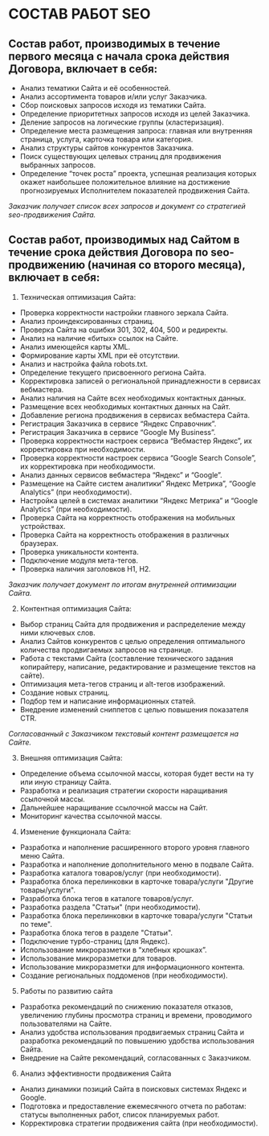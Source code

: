 # СОСТАВ РАБОТ SEO
## Состав работ, производимых в течение первого месяца с начала срока действия Договора, включает в себя:
* Анализ тематики Сайта и её особенностей. 
* Анализ ассортимента товаров и/или услуг Заказчика.
* Сбор поисковых запросов исходя из тематики Сайта.
* Определение приоритетных запросов исходя из целей Заказчика.
* Деление запросов на логические группы (кластеризация).
* Определение места размещения запроса: главная или внутренняя страница, услуга, карточка 
  товара или категория.
* Анализ структуры сайтов конкурентов Заказчика.
* Поиск существующих целевых страниц для продвижения выбранных запросов. 
* Определение “точек роста” проекта, успешная реализация которых окажет наибольшее положительное
  влияние на достижение прогнозируемых Исполнителем показателей продвижения Сайта.	

*Заказчик получает список всех запросов и документ со стратегией seo-продвижения Сайта.*

## Состав работ, производимых над Сайтом в течение срока действия Договора по seo-продвижению (начиная со второго месяца), включает в себя:
1. Техническая оптимизация Сайта:
* Проверка корректности настройки главного зеркала Сайта. 	
* Анализ проиндексированных страниц.
* Проверка Сайта на ошибки 301, 302, 404, 500 и редиректы.
* Анализ на наличие «битых» ссылок на Сайте.
* Анализ имеющейся карты XML.
* Формирование карты XML при её отсутствии.
* Анализ и настройка файла robots.txt.
* Определение текущего присвоенного региона Сайта. 	 	
* Корректировка записей о региональной принадлежности в сервисах вебмастера.
* Анализ наличия на Сайте всех необходимых контактных данных.
* Размещение всех необходимых контактных данных на Сайт.
* Добавление региона продвижения в сервисах вебмастера Сайта. 	
* Регистрация Заказчика в сервисе “Яндекс Справочник”.
* Регистрация Заказчика в сервисе “Google My Business”.
* Проверка корректности настроек сервиса “Вебмастер Яндекс”, их корректировка при 	необходимости.
* Проверка корректности настроек сервиса “Google Search Console”, их корректировка при 	необходимости.
* Анализ данных сервисов вебмастера “Яндекс” и “Google”.
* Размещение на Сайте систем аналитики” Яндекс Метрика”, “Google Analytics” (при необходимости).
* Настройка целей в системах аналитики “Яндекс 	Метрика” и “Google Analytics” (при необходимости).
* Проверка Сайта на корректность отображения на мобильных устройствах.
* Проверка Сайта на корректность отображения в различных браузерах.
* Проверка уникальности контента.
* Подключение модуля мета-тегов.
* Проверка наличия заголовков H1, H2.

*Заказчик получает документ по итогам внутренней оптимизации Сайта.*

2. Контентная оптимизация Сайта:
* Выбор страниц Сайта для продвижения и распределение между ними ключевых слов.
* Анализ Сайтов конкурентов с целью определения оптимального количества продвигаемых запросов на странице.
* Работа с текстами Сайта (составление технического задания копирайтеру, написание, редактирование и размещение текстов на сайте). 
* Оптимизация мета-тегов страниц и alt-тегов изображений.
* Создание новых страниц.
* Подбор тем и написание информационных статей.
* Внедрение изменений сниппетов с целью повышения показателя CTR.

*Согласованный с Заказчиком текстовый контент размещается на Сайте.*

3. Внешняя оптимизация Сайта:
* Определение объема ссылочной массы, которая будет вести на ту или иную страницу Сайта.
* Разработка и реализация стратегии скорости наращивания ссылочной массы.
* Дальнейшее наращивание ссылочной массы на Сайт.
* Мониторинг качества ссылочной массы.

4. Изменение функционала Сайта:
* Разработка и наполнение расширенного второго уровня главного меню Сайта.
* Разработка и наполнение дополнительного меню в подвале Сайта.
* Разработка каталога товаров/услуг (при необходимости).
* Разработка блока перелинковки в карточке товара/услуги "Другие товары/услуги".
* Разработка блока тегов в каталоге товаров/услуг.
* Разработка раздела "Статьи" (при необходимости).
* Разработка блока перелинковки в карточке товара/услуги "Статьи по теме".
* Разработка блока тегов в разделе "Статьи".
* Подключение турбо-страниц (для Яндекс).
* Использование микроразметки в “хлебных крошках”.
* Использование микроразметки для товаров.
* Использование микроразметки для информационного контента.
* Создание региональных поддоменов (при необходимости). 

5. Работы по развитию сайта
* Разработка рекомендаций по снижению показателя отказов, увеличению глубины просмотра страниц и времени, проводимого пользователями на Сайте.
* Анализ удобства использования продвигаемых страниц Сайта и разработка рекомендаций по повышению удобства использования Сайта.
* Внедрение на Сайте рекомендаций, согласованных с Заказчиком.

 6. Анализ эффективности продвижения Сайта
* Анализ динамики позиций Сайта в поисковых системах Яндекс и Google.
* Подготовка и предоставление ежемесячного отчета по работам: статусы выполненных работ, список планируемых работ.
* Корректировка стратегии продвижения сайта (при необходимости).


